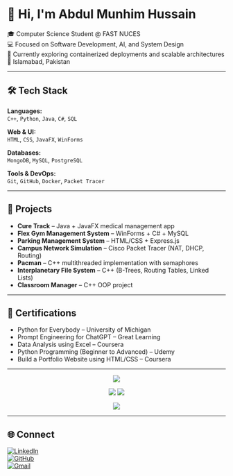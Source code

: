 # 👋 Hi, I'm Abdul Munhim Hussain

🎓 Computer Science Student @ FAST NUCES  
💻 Focused on Software Development, AI, and System Design  
🌱 Currently exploring containerized deployments and scalable architectures  
📍 Islamabad, Pakistan

---

## 🛠️ Tech Stack

**Languages:**  
`C++`, `Python`, `Java`, `C#`, `SQL`

**Web & UI:**  
`HTML`, `CSS`, `JavaFX`, `WinForms`

**Databases:**  
`MongoDB`, `MySQL`, `PostgreSQL`

**Tools & DevOps:**  
`Git`, `GitHub`, `Docker`, `Packet Tracer`

---

## 📂 Projects

- **Cure Track** – Java + JavaFX medical management app  
- **Flex Gym Management System** – WinForms + C# + MySQL  
- **Parking Management System** – HTML/CSS + Express.js  
- **Campus Network Simulation** – Cisco Packet Tracer (NAT, DHCP, Routing)  
- **Pacman** – C++ multithreaded implementation with semaphores  
- **Interplanetary File System** – C++ (B-Trees, Routing Tables, Linked Lists)  
- **Classroom Manager** – C++ OOP project  

---

## 📜 Certifications

- Python for Everybody – University of Michigan  
- Prompt Engineering for ChatGPT – Great Learning  
- Data Analysis using Excel – Coursera  
- Python Programming (Beginner to Advanced) – Udemy  
- Build a Portfolio Website using HTML/CSS – Coursera  

---


<p align="center">
  <img src="https://github-profile-summary-cards.vercel.app/api/cards/profile-details?username=munhim&theme=github_dark" />
</p>


<p align="center">
  <img src="https://github-profile-summary-cards.vercel.app/api/cards/stats?username=munhim&theme=github_dark" />
  <img src="https://github-profile-summary-cards.vercel.app/api/cards/productive-time?username=munhim&theme=github_dark&utcOffset=+5" />
</p>

<p align="center">
  <img src="https://github-readme-stats.vercel.app/api/top-langs/?username=munhim&layout=compact&theme=tokyonight" />
</p>




---

## 🌐 Connect

[![LinkedIn](https://img.shields.io/badge/-LinkedIn-0077B5?style=flat&logo=linkedin&logoColor=white)](https://www.linkedin.com/in/abdulmunhimhussain/)  
[![GitHub](https://img.shields.io/badge/-GitHub-181717?style=flat&logo=github&logoColor=white)](https://github.com/munhim)  
[![Gmail](https://img.shields.io/badge/-Gmail-D14836?style=flat&logo=gmail&logoColor=white)](mailto:munhim.work@gmail.com)

